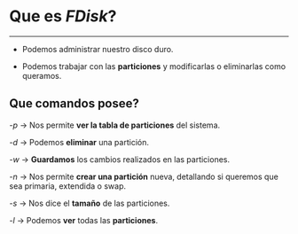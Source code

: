 # Que es *FDisk*?
---

  - Podemos administrar nuestro disco duro.
  
  - Podemos trabajar con las **particiones** y modificarlas o eliminarlas como queramos.

## Que comandos posee? 

*-p* -> Nos permite **ver la tabla de particiones** del sistema.

*-d* -> Podemos **eliminar** una partición.

*-w* -> **Guardamos** los cambios realizados en las particiones.

*-n* -> Nos permite **crear una partición** nueva, detallando si queremos que sea primaria, extendida o swap. 
     
*-s* -> Nos dice el **tamaño** de las particiones.

*-l* -> Podemos **ver** todas las **particiones**.
